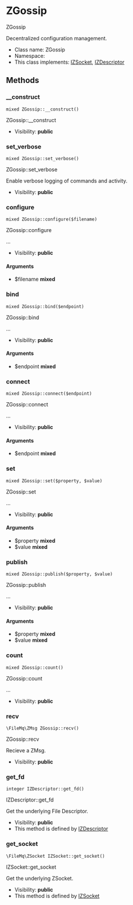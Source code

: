 ZGossip
===============

ZGossip

Decentralized configuration management.


* Class name: ZGossip
* Namespace: 
* This class implements: [IZSocket](IZSocket.md), [IZDescriptor](IZDescriptor.md)






Methods
-------


### __construct

    mixed ZGossip::__construct()

ZGossip::__construct



* Visibility: **public**




### set_verbose

    mixed ZGossip::set_verbose()

ZGossip::set_verbose

Enable verbose logging of commands and activity.

* Visibility: **public**




### configure

    mixed ZGossip::configure($filename)

ZGossip::configure

...

* Visibility: **public**


#### Arguments
* $filename **mixed**



### bind

    mixed ZGossip::bind($endpoint)

ZGossip::bind

...

* Visibility: **public**


#### Arguments
* $endpoint **mixed**



### connect

    mixed ZGossip::connect($endpoint)

ZGossip::connect

...

* Visibility: **public**


#### Arguments
* $endpoint **mixed**



### set

    mixed ZGossip::set($property, $value)

ZGossip::set

...

* Visibility: **public**


#### Arguments
* $property **mixed**
* $value **mixed**



### publish

    mixed ZGossip::publish($property, $value)

ZGossip::publish

...

* Visibility: **public**


#### Arguments
* $property **mixed**
* $value **mixed**



### count

    mixed ZGossip::count()

ZGossip::count

...

* Visibility: **public**




### recv

    \FileMq\ZMsg ZGossip::recv()

ZGossip::recv

Recieve a ZMsg.

* Visibility: **public**




### get_fd

    integer IZDescriptor::get_fd()

IZDescriptor::get_fd

Get the underlying File Descriptor.

* Visibility: **public**
* This method is defined by [IZDescriptor](IZDescriptor.md)




### get_socket

    \FileMq\ZSocket IZSocket::get_socket()

IZSocket::get_socket

Get the underlying ZSocket.

* Visibility: **public**
* This method is defined by [IZSocket](IZSocket.md)



